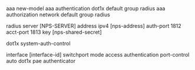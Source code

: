 

aaa new-model
aaa authentication dot1x default group radius
aaa authorization network default group radius

radius server [NPS-SERVER]
	address ipv4 [nps-address] auth-port 1812 acct-port 1813
	key [nps-shared-secret]

dot1x system-auth-control

interface [interface-id]
	switchport mode access
	authentication port-control auto
	dot1x pae authenticator


